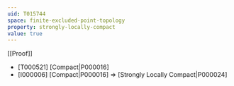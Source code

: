 ```yaml
---
uid: T015744
space: finite-excluded-point-topology
property: strongly-locally-compact
value: true
---
```

[[Proof]]

* [T000521] [Compact|P000016]
* [I000006] [Compact|P000016] => [Strongly Locally Compact|P000024]

